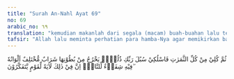 ```yaml
---
title: "Surah An-Nahl Ayat 69"
no: 69
arabic_no: ٦٩
translation: "kemudian makanlah dari segala (macam) buah-buahan lalu tempuhlah jalan Tuhanmu yang telah dimudahkan (bagimu).” Dari perut lebah itu keluar minuman (madu) yang bermacam-macam warnanya, di dalamnya terdapat obat yang menyembuhkan bagi manusia. Sungguh, pada yang demikian itu benar-benar terdapat tanda (kebesaran Allah) bagi orang yang berpikir."
tafsir: "Allah lalu meminta perhatian para hamba-Nya agar memikirkan bagaimana Allah telah memberikan kemahiran kepada para lebah untuk mengumpulkan makanan dari berbagai macam bunga-bungaan dan meng-ubahnya menjadi madu yang tahan lama dan bergizi. Kemahiran ini diwariskan lebah secara turun-temurun.\n\nLebah-lebah mengisap makanan dari bunga-bungaan kemudian masuk ke dalam perutnya dan dari perutnya dikeluarkan madu yang bermacam-macam warnanya. Ada yang putih, ada yang kekuning-kuningan, dan ada pula yang kemerah-merahan, sesuai dengan jenis lebah itu dan bunga-bungaan yang ada di sekitarnya.\n\nDi antara manfaat madu ialah untuk ketahanan tubuh dan mungkin pula sebagai obat berbagai penyakit. Hal ini dapat diterima oleh ilmu pengetahu-an, antara lain karena madu mudah dicerna dan mengandung berbagai macam vitamin. \n\nPenjelasan tentang fungsi madu ini dapat dibaca dalam sebuah hadis:\n\nBahwa seseorang datang kepada Rasulullah saw seraya berkata, \"Sesungguhnya saudaraku perutnya mulas.\" Maka Rasulullah saw bersabda, \"Minumkan kepadanya madu,\" kemudian orang itu memberinya madu. Kemudian orang itu datang lagi kepada Rasulullah saw seraya berkata, \"Ya Rasulullah saya telah memberinya madu, tetapi perutnya bertambah mulas.\" Rasulullah saw bersabda, \"Pergilah dan minumkan (lagi) kepadanya madu.\" Maka orang itu pergi dan memberinya lagi madu, kemudian orang itu datang lagi kepada Rasulullah saw seraya berkata, \"Ya Rasulullah, perutnya justru tambah mulas,\" kemudian Rasulullah bersabda, \"Allah benar dan perut saudaramu berdusta. Pergilah dan beri lagi saudaramu itu madu.\" Lalu orang itu pergi dan memberinya lagi madu, kemudian ia pun sembuh. (Riwayat al-Bukhari dan Muslim dari Abu Sa'id al-Khudri)\n\nDan hadis Nabi saw:\n\nObat itu ada tiga macam: mengeluarkan darah dengan bekam, minum madu dan membakar kulit dengan api (besi panas), dan aku melarang umatku membakar kulit. (Riwayat al-Bukhari dan Muslim dari Ibnu 'Abbas)\n\nBeberapa manfaat yang diberikan lebah sebagai berikut:\n\n1.Madunya merupakan minuman yang lezat berguna bagi kesehatan. Sarangnya dapat dibuat lilin, bahan untuk membatik, dan lain-lain.\n\n2.Lebah membantu penyerbukan bunga sehingga terjadi pembuahan."
---
```

ثُمَّ كُلِيْ مِنْ كُلِّ الثَّمَرٰتِ فَاسْلُكِيْ سُبُلَ رَبِّكِ ذُلُلًاۗ يَخْرُجُ مِنْ بُطُوْنِهَا شَرَابٌ مُّخْتَلِفٌ اَلْوَانُهٗ ۖفِيْهِ شِفَاۤءٌ لِّلنَّاسِۗ اِنَّ فِيْ ذٰلِكَ لَاٰيَةً لِّقَوْمٍ يَّتَفَكَّرُوْنَ 